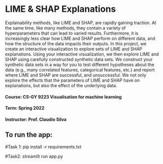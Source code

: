 # LIME & SHAP Explanations 
Explainability methods, like LIME and SHAP, are rapidly gaining traction. At the same time, like many methods, they contain a variety of hyperparameters that can lead to varied results. 
Furthermore, it is increasingly less clear how LIME and SHAP perform on different data, and how the structure of the data impacts their outputs. 
In this project, we create an interactive visualization to explore sets of LIME and SHAP explanations. Using your interactive visualization, we then explore LIME and SHAP using carefully constructed synthetic data sets. We construct your synthetic data sets in a way for you to test different hypotheses about the data (e.g., many correlated features, categorical features, etc.) and report where LIME and SHAP are successful, and unsuccessful. We not only explore the effects that the parameters of LIME and SHAP have on explanations, but also the effect of the underlying data. 

#### Course: CS-GY 9223 Visualisation for machine learning 
#### Term: Spring 2022
#### Instructor: Prof. Claudio Silva


## To run the app:
#Task 1:
pip install -r requirements.txt

#Task2:
streamlit run app.py
